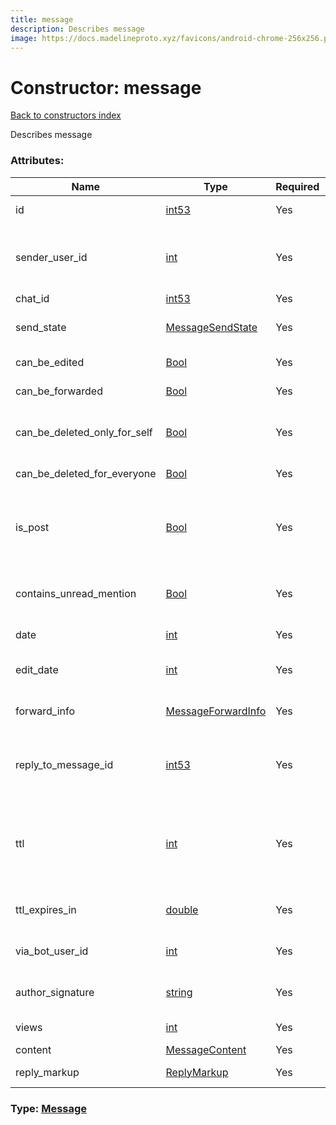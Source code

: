 ```yaml
---
title: message
description: Describes message
image: https://docs.madelineproto.xyz/favicons/android-chrome-256x256.png
---
```

# Constructor: message  
[Back to constructors index](index.md)



Describes message

### Attributes:

| Name     |    Type       | Required | Description |
|----------|---------------|----------|-------------|
|id|[int53](../types/int53.md) | Yes|Unique message identifier|
|sender\_user\_id|[int](../types/int.md) | Yes|Identifier of the user who sent the message, 0 if unknown. It is unknown for channel posts|
|chat\_id|[int53](../types/int53.md) | Yes|Chat identifier|
|send\_state|[MessageSendState](../types/MessageSendState.md) | Yes|Information about sending state of the message|
|can\_be\_edited|[Bool](../types/Bool.md) | Yes|True, if message can be edited|
|can\_be\_forwarded|[Bool](../types/Bool.md) | Yes|True, if message can be forwarded|
|can\_be\_deleted\_only\_for\_self|[Bool](../types/Bool.md) | Yes|True, if message can be deleted only for self, other users will continue to see it|
|can\_be\_deleted\_for\_everyone|[Bool](../types/Bool.md) | Yes|True, if message can be deleted for everyone|
|is\_post|[Bool](../types/Bool.md) | Yes|True, if message is channel post. All messages to broadcast channels are posts, all other messages are not posts|
|contains\_unread\_mention|[Bool](../types/Bool.md) | Yes|True, if message contains unread mention of the current user|
|date|[int](../types/int.md) | Yes|Date when message was sent, unix time|
|edit\_date|[int](../types/int.md) | Yes|Date when message was edited last time, unix time|
|forward\_info|[MessageForwardInfo](../types/MessageForwardInfo.md) | Yes|Information about initial message sender, nullable|
|reply\_to\_message\_id|[int53](../types/int53.md) | Yes|If non-zero, identifier of the message this message replies to, can be identifier of deleted message|
|ttl|[int](../types/int.md) | Yes|Message TTL in seconds, 0 if none. TDLib will send updateDeleteMessages or updateMessageContent when TTL expires|
|ttl\_expires\_in|[double](../types/double.md) | Yes|Time left for message TTL to expire in seconds|
|via\_bot\_user\_id|[int](../types/int.md) | Yes|If non-zero, user identifier of the bot this message is sent via|
|author\_signature|[string](../types/string.md) | Yes|For channel posts, optional author signature|
|views|[int](../types/int.md) | Yes|Number of times this message was viewed|
|content|[MessageContent](../types/MessageContent.md) | Yes|Content of the message|
|reply\_markup|[ReplyMarkup](../types/ReplyMarkup.md) | Yes|Reply markup for the message, nullable|



### Type: [Message](../types/Message.md)


